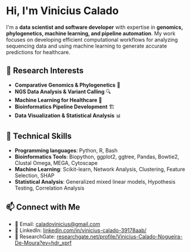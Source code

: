# Hi, I'm Vinicius Calado

I'm a **data scientist and software developer** with expertise in **genomics, phylogenetics, machine learning, and pipeline automation**. My work focuses on developing efficient computational workflows for analyzing sequencing data and using machine learning to generate accurate predictions for healthcare. 

## 🔬 Research Interests  
- **Comparative Genomics & Phylogenetics** 🧬  
- **NGS Data Analysis & Variant Calling** 🔍  
- **Machine Learning for Healthcare** 🤖  
- **Bioinformatics Pipeline Development** 🏗  
- **Data Visualization & Statistical Analysis** 📊  

## 🚀 Technical Skills  
- **Programming languages**: Python, R, Bash  
- **Bioinformatics Tools**: Biopython, ggplot2, ggtree, Pandas, Bowtie2, Clustal Omega, MEGA, Cytoscape
- **Machine Learning**: Scikit-learn, Network Analysis, Clustering, Feature Selection, SHAP  
- **Statistical Analysis**: Generalized mixed linear models, Hypothesis Testing, Correlation Analysis

## 📫 Connect with Me  
- 📧 Email: caladovinicius@gmail.com
- 🔗 LinkedIn: [linkedin.com/in/vinicius-calado-39178aab/](https://www.linkedin.com/in/vinicius-calado-39178aab/)  
- 📝 ResearchGate: [researchgate.net/profile/Vinicius-Calado-Nogueira-De-Moura?ev=hdr_xprf](https://www.researchgate.net/profile/Vinicius-Calado-Nogueira-De-Moura?ev=hdr_xprf)  

<!--
**caladov/caladov** is a ✨ _special_ ✨ repository because its `README.md` (this file) appears on your GitHub profile.

Here are some ideas to get you started:

- 🔭 I’m currently working on ...
- 🌱 I’m currently learning ...
- 👯 I’m looking to collaborate on ...
- 🤔 I’m looking for help with ...
- 💬 Ask me about ...
- 📫 How to reach me: ...
- 😄 Pronouns: ...
- ⚡ Fun fact: ...
-->
